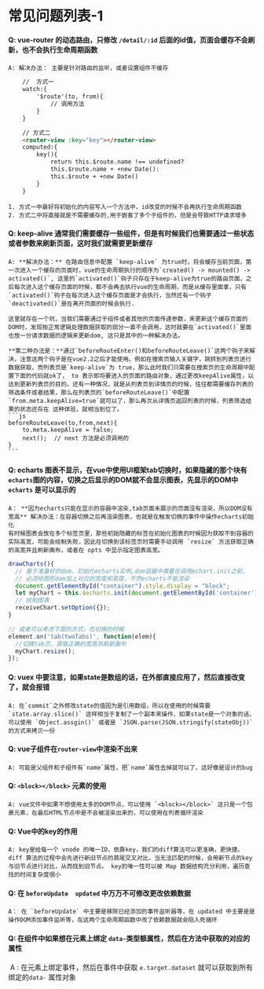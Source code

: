 # 常见问题列表-1

#### Q: vue-router 的动态路由，只修改 `/detail/:id` 后面的id值，页面会缓存不会刷新，也不会执行生命周期函数
    A: 解决办法： 主要是针对路由的监听，或者设置组件不缓存
```html
    //  方式一
    watch:{
        '$route'(to, from){
            // 调用方法
        }
    }

    // 方式二
    <router-view :key="key"></router-view>
    computed:{
        key(){
            return this.$route.name !== undefined?
            this.$route.name + +new Date():
            this.$route + +new Date()
        }
    }
```

    1. 方式一中最好将初始化的内容写入一个方法中，id改变的时候不会再执行生命周期函数
    2. 方式二中将直接就是不需要缓存的,用于嵌套了多个子组件的，但是会导致HTTP请求增多


#### Q:  keep-alive 通常我们需要缓存一些组件，但是有时候我们也需要通过一些状态或者参数来刷新页面，这时我们就需要更新缓存
    A: **解决办法：** 在路由信息中配置 `keep-alive` 为true时，将会缓存当前页面，第一次进入一个缓存的页面时，vue的生命周期执行的顺序为`created() -> mounted() -> activated()`, 这里的`activated()`钩子只存在于keep-alive为true的路由页面，之后每次进入这个缓存页面的时候，都不会再去执行vue的生命周期，而是从缓存里面拿，只有`activated()`钩子在每次进入这个缓存页面是才会执行，当然还有一个钩子`deactivated()`是在离开页面的时候会执行.
    
    这里就存在一个坑，当我们需要通过子组件或者其他的页面传递参数，来更新这个缓存页面的DOM时，发现按正常逻辑处理数据获取的部分一直不会调用，这时就要在`activated()`里面也放一分请求数据的逻辑来更新dom, 这只是其中的一种解决办法。
    
    **第二种办法是：**通过`beforeRouteEnter()和beforeRouteLeave()`这两个钩子来解决，注意这两个钩子是在vue2.2之后才能使用。例如在搜索页输入关键字，跳转到列表页进行数据获取，而列表页是`keep-alive`为 true，那么此时我们只需要在搜索页的生命周期中配置下面的代码就ok了， to 表示即将要进入的页面的路由对象，通过更改keepAlive属性，以达到更新列表页的目的。还有一种情况，就是从列表页到详情页的时候，往往都需要缓存列表的筛选条件或者结果，那么在列表页的`beforeRouteLeave()`中配置`from.meta.keepAlive=true`就可以了，那么再次从详情页返回列表的时候，列表筛选结果的状态还存在 这种体验，就相当到位了。
    ```js
    beforeRouteLeave(to,from,next){
        to.meta.keepAlive = false;
        next();  // next 方法是必须调用的
    }
    ```


#### Q: echarts 图表不显示，在vue中使用UI框架tab切换时，如果隐藏的那个块有`echarts`图的内容，切换之后显示的DOM就不会显示图表，先显示的DOM中 `echarts` 是可以显示的
    A： **因为echarts只能在显示的容器中渲染,tab页面未展示的页面没有渲染，所以DOM没有宽高** 解决办法：在容器切换之后再渲染图表，也就是在触发切换的事件中操作echarts初始化
    有时候图表会放在多个标签页里，那些初始隐藏的标签在初始化图表的时候因为获取不到容器的实际高宽，可能会绘制失败，因此在切换到该标签页时需要手动调用 `resize` 方法获取正确的高宽并且刷新画布，或者在 opts 中显示指定图表高宽。

```js
drawCharts(){
  // 基于准备好的dom，初始化echarts实例,dom容器中需要在调用echart.init之前，
  // 必须给图形dom加上对应的宽度和高度，不然echarts不能渲染
  document.getElementById("container").style.display = "block";
  let myChart = this.$echarts.init(document.getElementById('container'));
  // 绘制图表
  receiveChart.setOption({});
}

// 或者可以考虑下面的方式，在切换的时候
element.on('tab(twoTabs)', function(elem){
  //切换tab页，获取正确的宽高并刷新画布
  myChart.resize();
});
```


#### Q: vuex 中要注意，如果state是数组的话，在外部直接应用了，然后直接改变了，就会报错
    A: 在`commit`之外修改state的值因为是引用数组，所以在使用的时候需要 `state.array.slice()` 这样相当于复制了一个副本来操作，如果state是一个对象的话，可以使用 `Object.assgin()` 或者是 `JSON.parse(JSON.stringify(stateObj))` 的方式来拷贝一份


#### Q: vue子组件在`router-view`中渲染不出来
    A: 可能是父组件和子组件有`name`属性，把`name`属性去掉就可以了，这好像是设计的bug


#### Q: `<block></block>` 元素的使用
    A: vue文件中如果不想使用太多的DOM节点，可以使用 `<block></block>` 这只是一个包裹元素，在最后HTML节点中是不会被渲染出来的，可以使用在列表循环渲染


#### Q:  Vue中的key的作用
    A: key是给每一个 vnode 的唯一ID，依靠key，我们的diff算法可以更准确，更快捷。diff 算法的过程中会先进行新旧节点的首尾交叉对比，当无法匹配的时候，会用新节点的key与旧节点进行对比，从而找到旧节点。 key的唯一性可以被 Map 数据结构充分利用，遍历查找的时间复杂度很小

#### Q: 在 `beforeUpdate  updated` 中万万不可修改更改依赖数据
    A： 在 `beforeUpdate` 中主要是移除已经添加的事件监听器等，在 updated 中主要是是操作DOM添加事件监听等，在这两个生命周期函数中改了依赖数据就会陷入死循环

#### Q: 在组件中如果想在元素上绑定 `data-`类型额属性，然后在方法中获取的对应的属性
​	   A : 在元素上绑定事件，然后在事件中获取 `e.target.dataset` 就可以获取到所有绑定的`data-` 属性对象